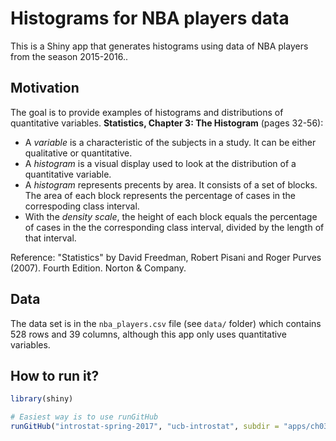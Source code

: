 # Histograms for NBA players data

This is a Shiny app that generates histograms using data of NBA players from the season 2015-2016..


## Motivation

The goal is to provide examples of histograms and distributions of quantitative variables.  __Statistics, Chapter 3: The Histogram__ (pages 32-56):

- A _variable_ is a characteristic of the subjects in a study. It can be either qualitative or quantitative.
- A _histogram_ is a visual display used to look at the distribution of a quantitative variable.
- A _histogram_ represents precents by area. It consists of a set of blocks. The area of each block represents the percentage of cases in the correspoding class interval.
- With the _density scale_, the height of each block equals the percentage of cases in the the corresponding class interval, divided by the length of that interval.

Reference: "Statistics" by David Freedman, Robert Pisani and Roger Purves (2007). Fourth Edition. Norton & Company.


## Data

The data set is in the `nba_players.csv` file (see `data/` folder) which contains 528 rows and 39 columns, although this app only uses quantitative variables.


## How to run it?


```R
library(shiny)

# Easiest way is to use runGitHub
runGitHub("introstat-spring-2017", "ucb-introstat", subdir = "apps/ch03-histograms")
```

